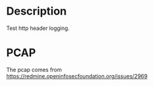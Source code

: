 # Description

Test http header logging.

# PCAP

The pcap comes from https://redmine.openinfosecfoundation.org/issues/2969
